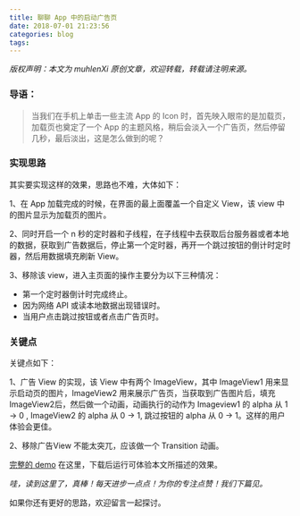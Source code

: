 ```yaml
---
title: 聊聊 App 中的启动广告页
date: 2018-07-01 21:23:56
categories: blog
tags: 
---
```


 *版权声明：本文为 muhlenXi 原创文章，欢迎转载，转载请注明来源。*

### 导语：

> 当我们在手机上单击一些主流 App  的 Icon 时，首先映入眼帘的是加载页，加载页也奠定了一个 App 的主题风格，稍后会淡入一个广告页，然后停留几秒，最后淡出，这是怎么做到的呢？

<!-- more -->

### 实现思路

其实要实现这样的效果，思路也不难，大体如下：

1、在 App 加载完成的时候，在界面的最上面覆盖一个自定义 View，该 view 中的图片显示为加载页的图片。

2、同时开启一个 n 秒的定时器和子线程，在子线程中去获取后台服务器或者本地的数据，获取到广告数据后，停止第一个定时器，再开一个跳过按钮的倒计时定时器，然后用数据填充刷新 View。

3、移除该 view，进入主页面的操作主要分为以下三种情况：

-  第一个定时器倒计时完成终止。
- 因为网络 API 或读本地数据出现错误时。
- 当用户点击跳过按钮或者点击广告页时。

### 关键点

关键点如下：

1、广告 View 的实现，该 View 中有两个 ImageView，其中 ImageView1 用来显示启动页的图片，ImageView2 用来展示广告页，当获取到广告图片后，填充 ImageView2后，然后做一个动画，动画执行的动作为 Imageview1 的 alpha 从 1 -> 0 , ImageView2 的 alpha 从 0 -> 1, 跳过按钮的 alpha 从 0 -> 1。这样的用户体验会更佳。

2、移除广告View 不能太突兀，应该做一个 Transition 动画。

[完整的 demo](https://github.com/muhlenXi-Team/AboutAdvertisementScene) 在这里，下载后运行可体验本文所描述的效果。

*哇，读到这里了，真棒！每天进步一点点！为你的专注点赞！我们下篇见。*

如果你还有更好的思路，欢迎留言一起探讨。